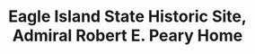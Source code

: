 ---
layout: repo
title: "Eagle Island State Historic Site, Admiral Robert E. Peary Home"
id: 2760
permalink: repos/2760/
---